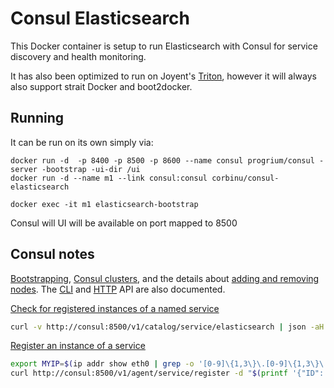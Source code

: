 Consul Elasticsearch
======================
This Docker container is setup to run Elasticsearch with Consul for service discovery and health monitoring.

It has also been optimized to run on Joyent's [Triton](https://www.joyent.com/blog/understanding-triton-containers), however it will always also support strait Docker and boot2docker.

## Running

It can be run on its own simply via:

```
docker run -d  -p 8400 -p 8500 -p 8600 --name consul progrium/consul -server -bootstrap -ui-dir /ui
docker run -d --name m1 --link consul:consul corbinu/consul-elasticsearch

docker exec -it m1 elasticsearch-bootstrap
```

Consul will UI will be available on port mapped to 8500


## Consul notes

[Bootstrapping](https://www.consul.io/docs/guides/bootstrapping.html), [Consul clusters](https://www.consul.io/intro/getting-started/join.html), and the details about [adding and removing nodes](https://www.consul.io/docs/guides/servers.html). The [CLI](https://www.consul.io/docs/commands/index.html) and [HTTP](https://www.consul.io/docs/agent/http.html) API are also documented.

[Check for registered instances of a named service](https://www.consul.io/docs/agent/http/catalog.html#catalog_service)

```bash
curl -v http://consul:8500/v1/catalog/service/elasticsearch | json -aH ServiceAddress
```

[Register an instance of a service](https://www.consul.io/docs/agent/http/catalog.html#catalog_register)

```bash
export MYIP=$(ip addr show eth0 | grep -o '[0-9]\{1,3\}\.[0-9]\{1,3\}\.[0-9]\{1,3\}\.[0-9]\{1,3\}')
curl http://consul:8500/v1/agent/service/register -d "$(printf '{"ID": "elasticsearch-%s","Name": "elasticsearch","Address": "%s"}' $MYIP $MYIP)"
```
